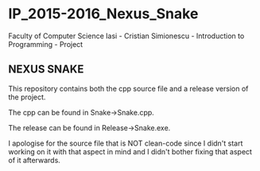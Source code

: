 # IP_2015-2016_Nexus_Snake
Faculty of Computer Science Iasi - Cristian Simionescu - Introduction to Programming - Project

##        NEXUS SNAKE    ##
This repository contains both the cpp source file and a release version of the project.     

The cpp can be found in Snake->Snake.cpp.   

The release can be found in Release->Snake.exe.      

I apologise for the source file that is NOT clean-code since I didn't start working on it with that aspect in mind and I didn't bother fixing that aspect of it afterwards.

